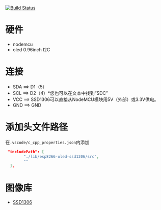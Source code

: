 [![Build Status](https://travis-ci.com/WangTingZheng/Nodemcu-Oled.svg?branch=master)](https://travis-ci.com/WangTingZheng/Nodemcu-Oled)
# 硬件
- nodemcu
- oled 0.96inch I2C
# 连接
- SDA ==> D1（5）
- SCL ==> D2（4）*您也可以在文本中找到“SDC”
- VCC ==> SSD1306可以直接从NodeMCU模块用5V（外部）或3.3V供电。
- GND ==> GND
# 添加头文件路径
在`.vscode/c_cpp_properties.json`内添加
```JSON
 "includePath": [
        "./lib/esp8266-oled-ssd1306/src",
        ""
  ],
```

# 图像库
- [SSD1306](https://github.com/ThingPulse/esp8266-oled-ssd1306)